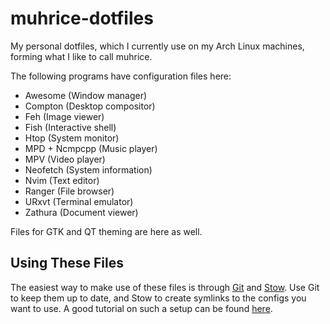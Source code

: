 # muhrice-dotfiles
My personal dotfiles, which I currently use on my Arch Linux machines, forming what I like to call muhrice.

The following programs have configuration files here:

- Awesome (Window manager)
- Compton (Desktop compositor)
- Feh (Image viewer)
- Fish (Interactive shell)
- Htop (System monitor)
- MPD + Ncmpcpp (Music player)
- MPV (Video player)
- Neofetch (System information)
- Nvim (Text editor)
- Ranger (File browser)
- URxvt (Terminal emulator)
- Zathura (Document viewer)

Files for GTK and QT theming are here as well.

## Using These Files

The easiest way to make use of these files is through
[Git](https://git-scm.com/) and
[Stow](https://www.gnu.org/software/stow/).
Use Git to keep them up to date, and Stow to create symlinks to the configs you want to use.
A good tutorial on such a setup can be found
[here](http://brandon.invergo.net/news/2012-05-26-using-gnu-stow-to-manage-your-dotfiles.html).
